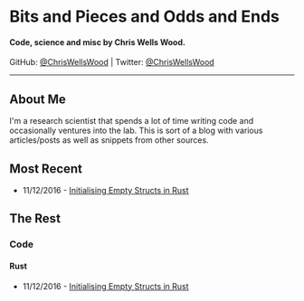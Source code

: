 # Bits and Pieces and Odds and Ends

#### Code, science and misc by Chris Wells Wood.

GitHub: [@ChrisWellsWood](https://github.com/ChrisWellsWood) | Twitter: [@ChrisWellsWood](https://twitter.com/ChrisWellsWood)

---

## About Me

I'm a research scientist that spends a lot of time writing code and occasionally ventures into the lab. This is sort of a blog with various articles/posts as well as snippets from other sources.

## Most Recent

* 11/12/2016 - [Initialising Empty Structs in Rust](posts/code/rust/2016_12_11_empty_rust_structs.md)

## The Rest

### Code

#### Rust

* 11/12/2016 - [Initialising Empty Structs in Rust](posts/code/rust/2016_12_11_empty_rust_structs.md)
